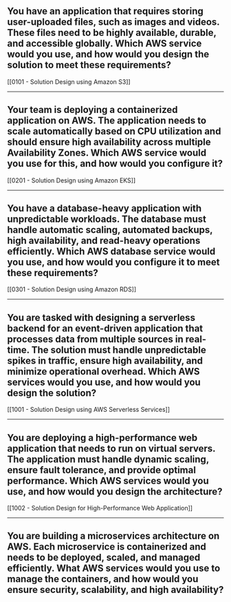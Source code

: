 ## You have an application that requires storing user-uploaded files, such as images and videos. These files need to be highly available, durable, and accessible globally. Which AWS service would you use, and how would you design the solution to meet these requirements?
[[0101 - Solution Design using Amazon S3]]

---

## Your team is deploying a containerized application on AWS. The application needs to scale automatically based on CPU utilization and should ensure high availability across multiple Availability Zones. Which AWS service would you use for this, and how would you configure it?
[[0201 - Solution Design using Amazon EKS]]

---
## You have a database-heavy application with unpredictable workloads. The database must handle automatic scaling, automated backups, high availability, and read-heavy operations efficiently. Which AWS database service would you use, and how would you configure it to meet these requirements?
[[0301 - Solution Design using Amazon RDS]]

---
## You are tasked with designing a serverless backend for an event-driven application that processes data from multiple sources in real-time. The solution must handle unpredictable spikes in traffic, ensure high availability, and minimize operational overhead. Which AWS services would you use, and how would you design the solution?
[[1001 - Solution Design using AWS Serverless Services]]

---

## You are deploying a high-performance web application that needs to run on virtual servers. The application must handle dynamic scaling, ensure fault tolerance, and provide optimal performance. Which AWS services would you use, and how would you design the architecture?
[[1002 - Solution Design for High-Performance Web Application]]

---
## You are building a microservices architecture on AWS. Each microservice is containerized and needs to be deployed, scaled, and managed efficiently. What AWS services would you use to manage the containers, and how would you ensure security, scalability, and high availability?

